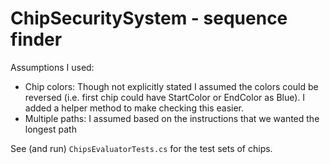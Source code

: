 # ChipSecuritySystem - sequence finder

Assumptions I used:
* Chip colors: Though not explicitly stated I assumed the colors could be reversed (i.e. first chip could have StartColor or EndColor as Blue). I added a helper method to make checking this easier.
* Multiple paths: I assumed based on the instructions that we wanted the longest path

See (and run) `ChipsEvaluatorTests.cs` for the test sets of chips. 
